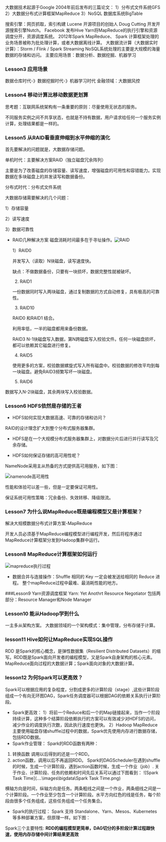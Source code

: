 大数据技术起源于Google 2004年前后发布的三篇论文：
1）分布式文件系统GFS
2）大数据分布式计算框架MapReduce
3）NoSQL 数据库系统BigTable

搜索引擎：网页抓取，索引构建
Lucene 开源项目的创始人 Doug Cutting 开发开源搜索引擎Nutch。
Facebook 发布Hive
Yarn将MapReduce的执行引擎和资源调度分开，资源调度系统。
2012年Spark
MapReduce、 Spark 计算框架处理的业务场景被称为批处理计算，或者大数据离线计算。
大数据流计算（大数据实时计算）：Storm / Flink / Spark Streaming
NoSQL系统处理的主要是大规模的海量数据的存储和访问。
主要应用场景：数据分析、数据挖掘、机器学习

### Lesson3  应用场景
数据仓库时代-》数据挖掘时代-》机器学习时代
金融领域：大数据风控

### Lesson4  移动计算比移动数据更划算

思考题：互联网系统架构有一条重要的原则：尽量使用无状态的服务。

不同服务实例之间不共享状态，也就是不持有数据，用户请求给任何一个服务实例计算，处理结果都是一样的。

### Lesson5  从RAID看垂直伸缩到水平伸缩的演化

首先要解决的问题就是，大数据存储问题。

单机时代：主要解决方案RAID（独立磁盘冗余阵列）

主要是为了改善磁盘的存储容量、读写速度，增强磁盘的可用性和容错能力。实现数据在多块磁盘上的并发读写和数据备份。

分布式时代：分布式文件系统

大数据存储需要解决的几个问题：

1）存储容量

2）读写速度

3）数据可靠性

- RAID几种解决方案
磁盘消耗时间最多在于寻址操作。![RAID](..\..\images\bigdata\RAID.jpg)

  1）RAID0

  并发写入（读取）N块磁盘，读写速度快。

  缺点：不做数据备份，只要有一块损坏，数据完整性就被破坏。

  2) RAID1

  一份数据同时写入两块磁盘，通过复制数据的方式自动修复，具有极高的可靠性。

  3) RAID10

  RAID0 和RAID1 结合。

  利用率低，一半的磁盘都用来备份数据。

  RAID3  N-1块磁盘写入数据，第N跨磁盘写入校验文件。任何一块磁盘损坏，都可以依赖其它磁盘进行修复。

  4) RAID5

  使用更多的方案，校验数据螺旋式写入所有磁盘中。校验数据的修改平均到每一块磁盘。避免RAID3频繁写坏一块磁盘。

  5) RAID6

数据写入N-2块磁盘，其余两块写入校验数据。

### Lesson6  HDFS依然是存储的王者

- HDFS如何实现大数据高速、可靠的存储和访问？

RAID的设计理念扩大到整个分布式服务器集群。

- HDFS是在一个大规模分布式服务器集群上，对数据分片后进行并行读写及冗余存储。

- HDFS如何保证存储的高可用性呢？

NameNode采用主从热备的方式提供高可用服务，如下图：

![namenode高可用性](..\..\images\bigdata\namenode高可用性.png)



性能和体验可以差一些，但是一定要保证可用性。

保证系统可用性策略：冗余备份、失效转移、降级限流。

### Lesson7 为什么说MapReduce既是编程模型又是计算框架？

解决大规模数据分布式计算方案-MapReduce

开发人员必须基于MapReduce编程模型进行编程开发，然后将程序通过MapReduce计算框架分发到Hadoop集群中运行。

### Lesson8 MapReduce计算框架如何运行
![mapreduce执行过程](..\..\images\bigdata\mapreduce执行过程.png)

- 数据合并与连接操作：Shuffle
相同的 Key 一定会被发送给相同的 Reduce 进程。
整个mapReduce过程中最难、最消耗性能的地方。

###Lesson9 Yarn资源调度框架
Yarn: Yet Anothrt Resource Negotiator
包括两部分：Resource Manager和Node Manager

### Lesson10 能从Hadoop学到什么
一主多从架构方案。
大数据领域的一个架构模式：集中管理，分布存储于计算。

### lesson11 Hive如何让MapReduce实现SQL操作

RDD 是Spark的核心概念，是弹性数据集（Resilient Distributed Datasets）的缩写。RDD既是Spark面向开发者的编程模型，又是Spark自身架构的核心元素。
MapReduce面向过程的大数据计算；Spark面向对象的大数据计算。

### lesson12 为何Spark可以更高效？
Spark可以根据应用的复杂程度，分割成更多的计算阶段（stage）,这些计算阶段组成一个有向无环图DAG，Spark任务调度器可以根据DAG的依赖关系执行计算阶段。
- Spark更高效：
1）将前一个Reduce和后一个的Map链接起来，当作一个阶段持续计算，这种多个结算阶段依赖执行的方案可以有效减少对HDFS的访问，减少作业的调度执行次数，因此执行速度也更快。
2）Hadoop MapReduce主要使用磁盘存储shuffle过程中的数据，Spark优先使用内存进行数据存储，包括RDD数据。
- Spark作业管理：
Spark的RDD函数有两种：
1) 转换函数 调用以后得到的还是一个RDD。
2) action函数，调用以后不再返回RDD。
Spark的DAGScheduler在遇到shuffle的时候，生成一个计算阶段，遇到action函数时候，生成一个作业（job）.
关于作业、计算阶段、任务的依赖和时间先后关系可以通过下图看到：
![Spark Task Time](..\..\images\bigdata\Spark Task Time.png)

横轴方向是时间，纵轴方向是任务。两条粗线之间是一个作业，两条细线之间是一个计算阶段。一个作业至少包含一个计算阶段。水平方向红色的线是任务，每个阶段由很多个任务组成，这些任务组成一个任务集合。

- Spark的执行过程：
Spark 支持 Standalone、Yarn、Mesos、Kubernetes等多种部署方案，但原理一样。如下图：

Spark三个主要特性: **RDD的编程模型更简单，DAG切分的多阶段计算过程跟快速，使用内存存储中间计算结果更高效**















